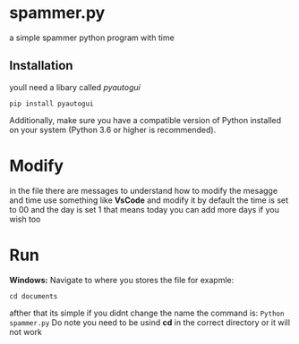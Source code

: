 # spammer.py
a simple spammer python program with time
## Installation
youll need a libary called *pyautogui*

```pip install pyautogui```

Additionally, make sure you have a compatible version of Python installed on your system (Python 3.6 or higher is recommended).

# Modify 
in the file there are messages to understand how to modify the mesagge and time 
use something like **VsCode** and modify it by default the time is set to 00 and the day is set 1 that means today you can add more days if you wish too

# Run
**Windows:**
Navigate to where you stores the file for exapmle:
```
cd documents
```
afther that its simple if you didnt change the name the command is:
`Python spammer.py`
Do note you need to be usind **cd** in the correct directory or it will not work 
